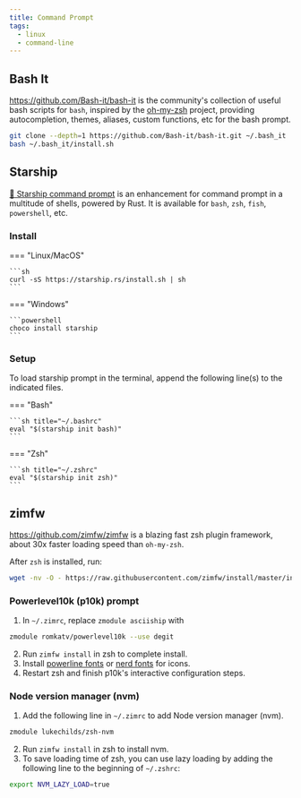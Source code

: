 ```yaml
---
title: Command Prompt
tags:
  - linux
  - command-line
---
```


## Bash It

https://github.com/Bash-it/bash-it is the community's collection of useful bash scripts for `bash`, inspired by the [oh-my-zsh](https://ohmyz.sh/) project, providing autocompletion, themes, aliases, custom functions, etc for the bash prompt.

```bash
git clone --depth=1 https://github.com/Bash-it/bash-it.git ~/.bash_it
bash ~/.bash_it/install.sh
```

## Starship

[🚀 Starship command prompt](https://starship.rs/) is an enhancement for command prompt in a multitude of shells, powered by Rust. It is available for `bash`, `zsh`, `fish`, `powershell`, etc.

### Install

=== "Linux/MacOS"

    ```sh
    curl -sS https://starship.rs/install.sh | sh
    ```

=== "Windows"

    ```powershell
    choco install starship
    ```

### Setup

To load starship prompt in the terminal, append the following line(s) to the indicated files.

=== "Bash"

    ```sh title="~/.bashrc"
    eval "$(starship init bash)"
    ```

=== "Zsh"

    ```sh title="~/.zshrc"
    eval "$(starship init zsh)"
    ```

## zimfw

https://github.com/zimfw/zimfw is a blazing fast zsh plugin framework, about 30x faster loading speed than `oh-my-zsh`.

After `zsh` is installed, run:

```sh
wget -nv -O - https://raw.githubusercontent.com/zimfw/install/master/install.zsh | zsh
```

### Powerlevel10k (p10k) prompt

1. In `~/.zimrc`, replace `zmodule asciiship` with

```sh title="~/.zimrc"
zmodule romkatv/powerlevel10k --use degit
```

2. Run `zimfw install` in zsh to complete install.
3. Install [powerline fonts](https://github.com/romkatv/powerlevel10k#manual) or [nerd fonts](https://www.nerdfonts.com/) for icons.
4. Restart zsh and finish p10k's interactive configuration steps.

### Node version manager (nvm)

1. Add the following line in `~/.zimrc` to add Node version manager (nvm).

```sh title="~/.zimrc"
zmodule lukechilds/zsh-nvm
```

2. Run `zimfw install` in zsh to install nvm.
3. To save loading time of zsh, you can use lazy loading by adding the following line to the beginning of `~/.zshrc`:

```sh title="~/.zshrc"
export NVM_LAZY_LOAD=true
```
